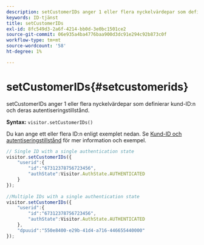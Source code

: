 ```yaml
---
description: setCustomerIDs anger 1 eller flera nyckelvärdepar som definierar kund-ID:n och deras autentiseringstillstånd.
keywords: ID-tjänst
title: setCustomerIDs
exl-id: 8fc549d3-2a6f-4214-bb0d-3e0bc1501ce2
source-git-commit: 06e935a4ba4776baa900d3dc91e294c92b873c0f
workflow-type: tm+mt
source-wordcount: '58'
ht-degree: 1%

---
```


# setCustomerIDs{#setcustomerids}

setCustomerIDs anger 1 eller flera nyckelvärdepar som definierar kund-ID:n och deras autentiseringstillstånd.

**Syntax:** `visitor.setCustomerIDs()`

Du kan ange ett eller flera ID:n enligt exemplet nedan. Se [Kund-ID och autentiseringstillstånd](../../reference/authenticated-state.md) för mer information och exempel.

```js
// Single ID with a single authentication state 
visitor.setCustomerIDs({ 
    "userid":{ 
        "id":"67312378756723456", 
        "authState":Visitor.AuthState.AUTHENTICATED 
    } 
}); 
 
//Multiple IDs with a single authentication state 
visitor.setCustomerIDs({ 
    "userid":{ 
        "id":"67312378756723456", 
        "authState":Visitor.AuthState.AUTHENTICATED 
    }, 
    "dpuuid":"550e8400-e29b-41d4-a716-446655440000" 
});
```
